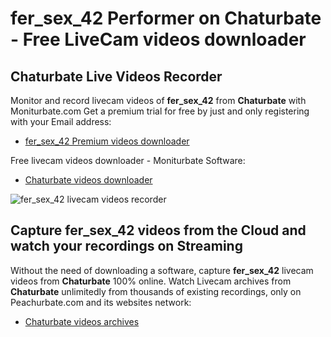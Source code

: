 # fer_sex_42 Performer on Chaturbate - Free LiveCam videos downloader

## Chaturbate Live Videos Recorder

Monitor and record livecam videos of **fer_sex_42** from **Chaturbate** with Moniturbate.com
Get a premium trial for free by just and only registering with your Email address:
* [fer_sex_42 Premium videos downloader](https://moniturbate.com/request-demo-licence-key.html)

Free livecam videos downloader - Moniturbate Software:
* [Chaturbate videos downloader](https://moniturbate.com/moniturbate-download-software.html)

![fer_sex_42 livecam videos recorder](https://peachurnet.com/templates/moniturbate-software.png)


## Capture fer_sex_42 videos from the Cloud and watch your recordings on Streaming

Without the need of downloading a software, capture **fer_sex_42** livecam videos from **Chaturbate** 100% online.
Watch Livecam archives from **Chaturbate** unlimitedly from thousands of existing recordings, only on Peachurbate.com and its websites network:
* [Chaturbate videos archives](https://peachurnet.com/)
